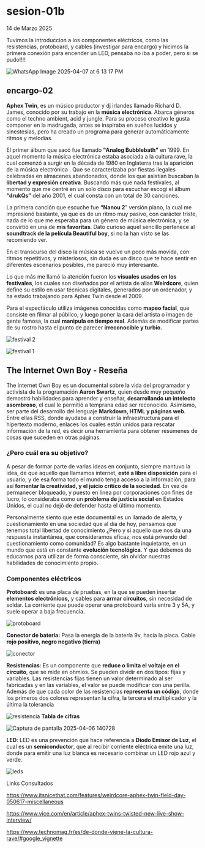 # sesion-01b

14 de Marzo 2025

Tuvimos la introduccion a los componentes eléctricos, como las resistencias, protoboard, y cables (investigar para encargo)
y hicimos la primera conexión para encender un LED, pensaba no iba a poder, pero si se pudo!!!!

![WhatsApp Image 2025-04-07 at 6 13 17 PM](https://github.com/user-attachments/assets/71e667ee-fd74-4455-a8b9-6eb33ad592e3)

## encargo-02

**Aphex Twin**, es un músico productor y dj irlandes llamado Richard D. James, conocido por su trabajo en la **música electrónica**. Abarca géneros como el techno ambient, acid y jungle. Para su proceso creativo le gusta componer en la madrugada, antes se inspiraba en sueños lucidos y sinestesias, pero ha creado un programa para generar automáticamente ritmos y melodías.

El primer álbum que sacó fue llamado **"Analog Bubblebath"** en 1999. En aquel momento la música electrónica estaba asociada a la cultura rave, la cual comenzó a surgir en la década de 1980 en Inglaterra tras la aparición de la música electrónica . Que se caracterizaba por fiestas ilegales  celebradas en almacenes abandonados, donde los que asistían buscaban la **libertad y expresión creativa**. Buscando más que nada festivales, al momento que me centré en un solo disco para escuchar escogí el álbum **“drukQs”** del año 2001, el cual consta con un total de 30 canciones.

La primera canción que escuche fue **“Nanou 2**” versión piano, la cual me impresionó bastante, ya que es de un ritmo muy pasivo, con carácter triste, nada de lo que me esperaba para un género de música electrónica, y se convirtió en una de **mis favoritas**. Dato curioso aquel  sencillo pertenece al **soundtrack de la película Beautiful boy**, si no la han visto se las recomiendo ver.  

En el transcurso del disco la música se vuelve un poco más movida, con ritmos repetitivos, y misteriosos, sin duda es un disco que te hace sentir en diferentes escenarios posibles, me pareció muy interesante.  

Lo que más me llamó la atención  fueron los **visuales usados en los festivales**, los cuales son diseñados por el artista de alias **Weirdcore**, quien define su estilo en usar técnicas digitales, generados por un ordenador, y ha estado trabajando para Aphex Twin desde el 2009.

Para el espectáculo utiliza imágenes conocidas como **mapeo facial**, que consiste en filmar al público, y luego poner la cara del artista  o imagen de gente famosa, la cual **manipula en tiempo real**. Además de modificar partes de su rostro hasta el punto de parecer **irreconocible y turbio.**

![festival 2](https://github.com/user-attachments/assets/a3ba03e1-9f52-46ef-9d04-0fe6ca39a657)

![festival 1](https://github.com/user-attachments/assets/478857a3-afc0-43de-93ba-5e9bc9a0d8af)

## The Internet Own Boy - Reseña

The internet Own Boy es un documental sobre la vida del programador y activista de la programación  **Aaron Swartz**, quien desde muy pequeño demostró habilidades para aprender y enseñar, **desarrollando un intelecto asombroso**, el cual le permitió a temprana edad ser reconocido. Asimismo, ser parte del desarrollo del lenguaje **Markdown, HTML y  páginas web**. Entre ellas RSS, donde ayudaba a construir la infraestructura para el hipertexto moderno, enlaces los cuales están unidos para rescatar información de la red, es decir una herramienta para obtener resúmenes de cosas que suceden en otras páginas.

### ¿Pero cuál era su objetivo?

A pesar de formar parte de varias ideas en conjunto, siempre mantuvo la idea, de que aquello que llamamos internet, **esté a libre disposición** para el usuario, y de esa forma todo el mundo tenga acceso a la información, para así **fomentar la creatividad, y el juicio crítico de la sociedad**. En vez de permanecer bloqueado, y puesto en línea por corporaciones con fines de lucro, lo consideraba como un **problema de justicia social** en Estados Unidos, el cual no dejó de defender hasta el último momento.

Personalmente siento que este documental es un llamado de alerta, y cuestionamiento en una sociedad que al día de hoy, pensamos que tenemos total libertad de conocimiento ¿Pero y si aquello que nos da una respuesta instantánea, que consideramos eficaz, nos está privando del cuestionamiento como comunidad? Es algo bastante inquietante, en un mundo que está en constante **evolución tecnológica**. Y que debemos de educarnos para utilizar de forma consciente, sin olvidar nuestras habilidades de conocimiento propio.

### Componentes eléctricos

**Protoboard:** es una placa de pruebas, en la que se pueden insertar **elementos electrónicos,** y cables para **armar circuitos**, sin necesidad de soldar. La corriente que puede operar una protoboard varía entre 3 y 5A, y suele operar a baja frecuencia.

![protoboard](https://github.com/user-attachments/assets/93923ee2-78d9-41dc-97d0-53db0c161f5d)

**Conector de batería:** Pasa la energía de la batería 9v, hacia la placa. Cable **rojo positivo, negro negativo (tierra)**

![conector](https://github.com/user-attachments/assets/af277736-a92f-4fa3-8a91-28b520674c7d)

**Resistencias**: Es un componente que **reduce o limita el voltaje en el circuito**, que se mide en ohmios. Se pueden dividir en dos tipos: fijas y variables. Las resistencias fijas tienen un valor determinado al ser fabricadas y en las variables, el valor se puede modificar con una perilla. Además de que cada color de las resistencias **representa un código**, donde los primeros dos colores representan la cifra, la tercera el multiplicador y la última la tolerancia

![resistencia](https://github.com/user-attachments/assets/4a4f8fd3-866e-4b64-b9a3-9038883834de)
**Tabla de cifras**

![Captura de pantalla 2025-04-06 140728](https://github.com/user-attachments/assets/b14fda99-4065-4890-9427-234845501587)

**LED**: LED es una prevención  que hace referencia a **Diodo Emisor de Luz**, el cual es un **semiconductor**, que al recibir corriente eléctrica emite una luz, donde para emitir una luz blanca es necesario combinar un LED rojo azul y verde.

![leds](https://github.com/user-attachments/assets/848133e5-5e4b-48d1-98b4-188305f4e98a)

 Links Consultados

<https://www.itsnicethat.com/features/weirdcore-aphex-twin-field-day-050617-miscellaneous>

<https://www.vice.com/en/article/aphex-twins-twisted-new-live-show-interview/>

<https://www.technomag.fr/es/de-donde-viene-la-cultura-rave/#google_vignette>
